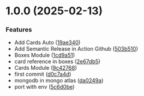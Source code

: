 # 1.0.0 (2025-02-13)


### Features

* Add Cards Auto ([19ae340](https://github.com/TeamDevRepos/tcg-hamis-api/commit/19ae3409da0b29e44eee8fe29cdfc1b6fef54b48))
* Add Semantic Release in Action Github ([503b510](https://github.com/TeamDevRepos/tcg-hamis-api/commit/503b5105f1ca812f31ae42de3c29525e343fc244))
* Boxes Module ([1cd9a51](https://github.com/TeamDevRepos/tcg-hamis-api/commit/1cd9a511eb19a951caaa1fdb4baad930a9850d0b))
* card reference in boxes ([2e67db5](https://github.com/TeamDevRepos/tcg-hamis-api/commit/2e67db518c3f6dec1d23f0161f330e40f1e6be81))
* Cards Module ([9c42768](https://github.com/TeamDevRepos/tcg-hamis-api/commit/9c4276886ea630d58925bf89df5a06ff50227ef2))
* first commit ([d0c7a4d](https://github.com/TeamDevRepos/tcg-hamis-api/commit/d0c7a4d033802d4807c03612463f66fbc90b4656))
* mongodb in mongo atlas ([da0249a](https://github.com/TeamDevRepos/tcg-hamis-api/commit/da0249a0e0c8e92309314762e0e0585ad2f1a805))
* port with env ([5c6d0be](https://github.com/TeamDevRepos/tcg-hamis-api/commit/5c6d0be2d71e37718da40fc077736df4d87a69e3))
